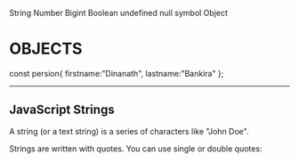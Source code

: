 String
Number
Bigint
Boolean
undefined
null
symbol
Object


# OBJECTS
const persion{
    firstname:"Dinanath",
    lastname:"Bankira"
};


<hr>

## JavaScript Strings
A string (or a text string) is a series of characters like "John Doe".

Strings are written with quotes. You can use single or double quotes: